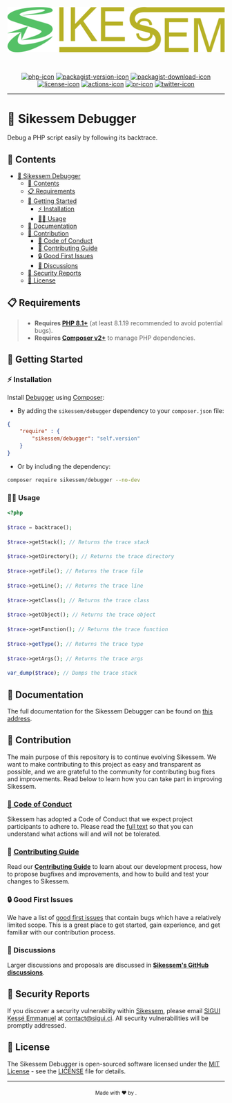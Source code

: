 <div align="center">

[![sikessem-logo]][sikessem-link]

<br/>

[![php-icon]][php-link]
[![packagist-version-icon]][packagist-version-link]
[![packagist-download-icon]][packagist-download-link]
[![license-icon]][license-link]
[![actions-icon]][actions-link]
[![pr-icon]][pr-link]
[![twitter-icon]][twitter-link]

</div>

[sikessem-logo]: https://github.com/sikessem/art/blob/HEAD/images/sikessem.svg
[sikessem-link]: https://github.com/sikessem "Sikessem"

[php-icon]: https://img.shields.io/badge/PHP-ccc.svg?style=flat&logo=php
[php-link]: https://github.com/sikessem/debugger/search?l=php "PHP code"

[packagist-version-icon]: https://img.shields.io/packagist/v/sikessem/debugger
[packagist-version-link]: https://packagist.org/packages/sikessem/debugger "Debugger Releases"

[packagist-download-icon]: https://img.shields.io/packagist/dt/sikessem/debugger
[packagist-download-link]: https://packagist.org/packages/sikessem/debugger "Debugger Downloads"

[actions-icon]: https://github.com/sikessem/debugger/workflows/CI/badge.svg
[actions-link]: https://github.com/sikessem/debugger/actions "Debugger status"

[pr-icon]: https://img.shields.io/badge/PRs-welcome-brightgreen.svg?color=brightgreen
[pr-link]: https://github.com/sikessem/.github/blob/HEAD/CONTRIBUTING.md "PRs welcome!"

[twitter-icon]: https://img.shields.io/twitter/follow/sikessem.svg?label=@sikessem_tweets
[twitter-link]: https://twitter.com/intent/follow?screen_name=sikessem_tweets "Ping Sikessem"

[license-icon]: https://img.shields.io/badge/license-MIT-blue.svg
[license-link]: https://github.com/sikessem/debugger/blob/HEAD/LICENSE "Debugger License"
[conduct-link]: https://github.com/sikessem/debugger/blob/HEAD/CODE_OF_CONDUCT.md
[discuss-link]: https://github.com/orgs/sikessem/discussions
[docs-link]: https://github.com/sikessem/debugger#readme "Debugger Documentation"

***

# 🐛 Sikessem Debugger

Debug a PHP script easily by following its backtrace.

## 🔖 Contents

- [🐛 Sikessem Debugger](#-sikessem-debugger)
  - [🔖 Contents](#-contents)
  - [📋 Requirements](#-requirements)
  - [🎉 Getting Started](#-getting-started)
    - [⚡️ Installation](#️-installation)
    - [🧑‍💻 Usage](#-usage)
  - [📖 Documentation](#-documentation)
  - [👏 Contribution](#-contribution)
    - [👷 Code of Conduct](#-code-of-conduct)
    - [👥 Contributing Guide](#-contributing-guide)
    - [🔒️ Good First Issues](#️-good-first-issues)
    - [💬 Discussions](#-discussions)
  - [🔐 Security Reports](#-security-reports)
  - [📄 License](#-license)

## 📋 Requirements

> - **Requires [PHP 8.1+](https://php.net/releases/)** (at least 8.1.19 recommended to avoid potential bugs).
> - **Requires [Composer v2+](https://getcomposer.org/)** to manage PHP dependencies.

## 🎉 Getting Started

### ⚡️ Installation

Install [Debugger](https://packagist.org/packages/sikessem/debugger) using [Composer](https://getcomposer.org/):

- By adding the `sikessem/debugger` dependency to your `composer.json` file:

```json
{
    "require" : {
        "sikessem/debugger": "self.version"
    }
}
```

- Or by including the dependency:

```bash
composer require sikessem/debugger --no-dev
```

### 🧑‍💻 Usage

```php
<?php

$trace = backtrace();

$trace->getStack(); // Returns the trace stack

$trace->getDirectory(); // Returns the trace directory

$trace->getFile(); // Returns the trace file

$trace->getLine(); // Returns the trace line

$trace->getClass(); // Returns the trace class

$trace->getObject(); // Returns the trace object

$trace->getFunction(); // Returns the trace function

$trace->getType(); // Returns the trace type

$trace->getArgs(); // Returns the trace args

var_dump($trace); // Dumps the trace stack
```

## 📖 Documentation

The full documentation for the Sikessem Debugger can be found on [this address][docs-link].

## 👏 Contribution

The main purpose of this repository is to continue evolving Sikessem. We want to make contributing to this project as easy and transparent as possible, and we are grateful to the community for contributing bug fixes and improvements. Read below to learn how you can take part in improving Sikessem.

### [👷 Code of Conduct][conduct-link]

Sikessem has adopted a Code of Conduct that we expect project participants to adhere to.
Please read the [full text][conduct-link] so that you can understand what actions will and will not be tolerated.

### 👥 [Contributing Guide][pr-link]

Read our [**Contributing Guide**][pr-link] to learn about our development process, how to propose bugfixes and improvements, and how to build and test your changes to Sikessem.

### 🔒️ Good First Issues

We have a list of [good first issues][gfi] that contain bugs which have a relatively limited scope. This is a great place to get started, gain experience, and get familiar with our contribution process.

[gfi]: https://github.com/sikessem/debugger/labels/good%20first%20issue

### 💬 Discussions

Larger discussions and proposals are discussed in [**Sikessem's GitHub discussions**][discuss-link].

## 🔐 Security Reports

If you discover a security vulnerability within [Sikessem][sikessem-link], please email [SIGUI Kessé Emmanuel](https://sigui.ci) at [contact@sigui.ci](mailto:contact@sigui.ci). All security vulnerabilities will be promptly addressed.

## 📄 License

The Sikessem Debugger is open-sourced software licensed under the  [MIT License](https://opensource.org/licenses/MIT) - see the [LICENSE][license-link] file for details.

***

<div align="center"><sub>Made with ❤︎ by <a href="https://twitter.com/intent/follow?screen_name=siguici" style="content:url(https://img.shields.io/twitter/follow/siguici.svg?label=@siguici);margin-bottom:-6px">@siguici</a>.</sub></div>
